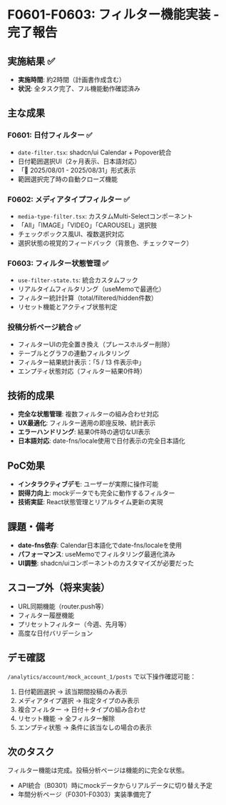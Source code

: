 # F0601-F0603: フィルター機能実装 - 完了報告

## 実施結果 ✅
- **実施時間**: 約2時間（計画書作成含む）
- **状況**: 全タスク完了、フル機能動作確認済み

## 主な成果

### F0601: 日付フィルター ✅
- `date-filter.tsx`: shadcn/ui Calendar + Popover統合
- 日付範囲選択UI（2ヶ月表示、日本語対応）
- 「📅 2025/08/01 - 2025/08/31」形式表示
- 範囲選択完了時の自動クローズ機能

### F0602: メディアタイプフィルター ✅
- `media-type-filter.tsx`: カスタムMulti-Selectコンポーネント
- 「All」「IMAGE」「VIDEO」「CAROUSEL」選択肢
- チェックボックス風UI、複数選択対応
- 選択状態の視覚的フィードバック（背景色、チェックマーク）

### F0603: フィルター状態管理 ✅
- `use-filter-state.ts`: 統合カスタムフック
- リアルタイムフィルタリング（useMemoで最適化）
- フィルター統計計算（total/filtered/hidden件数）
- リセット機能とアクティブ状態判定

### 投稿分析ページ統合 ✅
- フィルターUIの完全置き換え（プレースホルダー削除）
- テーブルとグラフの連動フィルタリング
- フィルター結果統計表示：「5 / 13 件表示中」
- エンプティ状態対応（フィルター結果0件時）

## 技術的成果
- **完全な状態管理**: 複数フィルターの組み合わせ対応
- **UX最適化**: フィルター適用の即座反映、統計表示
- **エラーハンドリング**: 結果0件時の適切なUI表示
- **日本語対応**: date-fns/locale使用で日付表示の完全日本語化

## PoC効果
- **インタラクティブデモ**: ユーザーが実際に操作可能
- **説得力向上**: mockデータでも完全に動作するフィルター
- **技術実証**: React状態管理とリアルタイム更新の実現

## 課題・備考
- **date-fns依存**: Calendar日本語化でdate-fns/localeを使用
- **パフォーマンス**: useMemoでフィルタリング最適化済み
- **UI調整**: shadcn/uiコンポーネントのカスタマイズが必要だった

## スコープ外（将来実装）
- URL同期機能（router.push等）
- フィルター履歴機能
- プリセットフィルター（今週、先月等）
- 高度な日付バリデーション

## デモ確認
`/analytics/account/mock_account_1/posts` で以下操作確認可能：
1. 日付範囲選択 → 該当期間投稿のみ表示
2. メディアタイプ選択 → 指定タイプのみ表示
3. 複合フィルター → 日付＋タイプの組み合わせ
4. リセット機能 → 全フィルター解除
5. エンプティ状態 → 条件に該当なしの場合の表示

## 次のタスク
フィルター機能は完成。投稿分析ページは機能的に完全な状態。
- API統合（B0301）時にmockデータからリアルデータに切り替え予定
- 年間分析ページ（F0301-F0303）実装準備完了